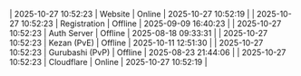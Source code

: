 | 2025-10-27 10:52:23 | Website | Online | 2025-10-27 10:52:19 |
| 2025-10-27 10:52:23 | Registration | Offline | 2025-09-09 16:40:23 |
| 2025-10-27 10:52:23 | Auth Server | Offline | 2025-08-18 09:33:31 |
| 2025-10-27 10:52:23 | Kezan (PvE) | Offline | 2025-10-11 12:51:30 |
| 2025-10-27 10:52:23 | Gurubashi (PvP) | Offline | 2025-08-23 21:44:06 |
| 2025-10-27 10:52:23 | Cloudflare | Online | 2025-10-27 10:52:19 |
